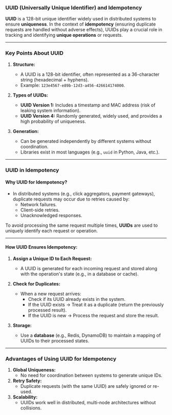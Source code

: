 ### **UUID (Universally Unique Identifier) and Idempotency**

**UUID** is a 128-bit unique identifier widely used in distributed systems to ensure **uniqueness**. In the context of **idempotency** (ensuring duplicate requests are handled without adverse effects), UUIDs play a crucial role in tracking and identifying **unique operations** or requests.

---

### **Key Points About UUID**

1. **Structure:**
    
    - A UUID is a 128-bit identifier, often represented as a 36-character string (hexadecimal + hyphens).
    - Example: `123e4567-e89b-12d3-a456-426614174000`.
2. **Types of UUIDs:**
    
    - **UUID Version 1:** Includes a timestamp and MAC address (risk of leaking system information).
    - **UUID Version 4:** Randomly generated, widely used, and provides a high probability of uniqueness.
3. **Generation:**
    
    - Can be generated independently by different systems without coordination.
    - Libraries exist in most languages (e.g., `uuid` in Python, Java, etc.).

---

### **UUID in Idempotency**

#### **Why UUID for Idempotency?**

- In distributed systems (e.g., click aggregators, payment gateways), duplicate requests may occur due to retries caused by:
    - Network failures.
    - Client-side retries.
    - Unacknowledged responses.

To avoid processing the same request multiple times, **UUIDs** are used to uniquely identify each request or operation.

---

#### **How UUID Ensures Idempotency:**

1. **Assign a Unique ID to Each Request:**
    
    - A UUID is generated for each incoming request and stored along with the operation's state (e.g., in a database or cache).
2. **Check for Duplicates:**
    
    - When a new request arrives:
        - Check if its UUID already exists in the system.
        - If the UUID exists → Treat it as a duplicate (return the previously processed result).
        - If the UUID is new → Process the request and store the result.
3. **Storage:**
    
    - Use a **database** (e.g., Redis, DynamoDB) to maintain a mapping of UUIDs to their processed states.

---

### **Advantages of Using UUID for Idempotency**

1. **Global Uniqueness:**
    - No need for coordination between systems to generate unique IDs.
2. **Retry Safety:**
    - Duplicate requests (with the same UUID) are safely ignored or re-used.
3. **Scalability:**
    - UUIDs work well in distributed, multi-node architectures without collisions.